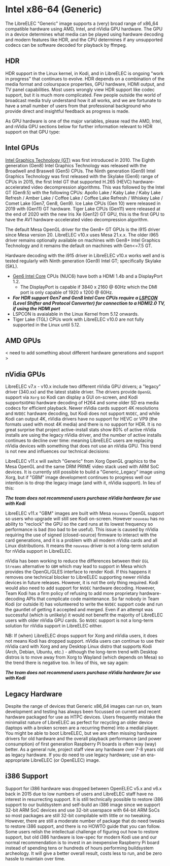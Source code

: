 # Intel x86-64 \(Generic\)

The LibreELEC "Generic" image supports a \(very\) broad range of x86\_64 compatible hardware using AMD, Intel, and nVidia GPU hardware. The GPU in a device determines what media can be played using hardware decoding and modern features like HDR, and the CPU determines if any unsupported codecs can be software decoded for playback by ffmpeg.

## HDR

HDR support in the Linux kernel, in Kodi, and in LibreELEC is ongoing "work in progress" that continues to evolve. HDR depends on a combination of the media format and colourspace properties, GPU hardware, HDMI output, and TV panel capabilities. Most users wrongly view HDR support like codec support, but it is much more complicated. Few people outside the world of broadcast media truly understand how it all works, and we are fortunate to have a small number of users from that professional background who provide direct and insightful feedback as progress is made.

As GPU hardware is one of the major variables, please read the AMD, Intel, and nVidia GPU sections below for further information relevant to HDR support on that GPU type:

## Intel GPUs

[Intel Graphics Technology (GT)][1] was first introduced in 2010. The Eighth generation (Gen8) Intel Graphics Technology was released with the Broadwell and Braswell (Gen5) CPUs. The Ninth generation (Gen9) Intel Graphics Technology was first released with the Skylake (Gen6) range of CPUs in 2015, the first Intel GT that supported H.265 (HEVC) hardware-accelerated video decompression algorithms. This was followed by the Intel GT (Gen9.5) with the following CPUs: Apollo Lake / Kaby Lake / Kaby Lake Refresh / Amber Lake / Coffee Lake / Coffee Lake Refresh / Whiskey Lake / Comet Lake (Gen7, Gen8, Gen9). Ice Lake CPUs (Gen 10) were released in 2019 with (Gen11) GT hardware. Tiger Lake CPUs (Gen11) were released at the end of 2020 with the new Iris Xe (Gen12) GT GPU, this is the first GPU to have the AV1 hardware-accelerated video decompression algorithm.    

The default Mesa OpenGL driver for the Gen8+ GT GPUs is the i915 driver since Mesa version 20. LibreELEC v10.x uses Mesa 21.x.x. The older i965 driver remains optionally available on machines with Gen8+ Intel Graphics Technology and it remains the default on machines with Gen<=7.5 GT.

Hardware decoding with the i915 driver in LibreELEC v10.x works well and is tested regularly with Ninth generation (Gen9) Intel GT; specifically Skylake (SKL). 

- [Gen6 Intel Core][3] CPUs (NUC6) have both a HDMI 1.4b and a DisplayPort 1.2. 
  - The DisplayPort is capable if 3840 x 2160 @ 60Hz which the DMI port is only capable of 1920 x 1200 @ 60Hz.
- _**For HDR support Gen7 and Gen8 Intel Core CPUs require a [LSPCON][2] (Level Shifter and Protocol Converter) for connection to a HDMI2.0 TV, if using the HDMI port**_
- LSPCON is avaialable in the Linux Kernel from 5.12 onwards.
- Tiger Lake (TGL) CPUs work with LibreELEC v10.0 are not fully supported in the Linux until 5.12.

## AMD GPUs

&lt; need to add something about different hardware generations and support &gt;

## nVidia GPUs

LibreELEC v7.x - v10.x include two different nVidia GPU drivers; a "legacy" driver \(340.xx\) and the latest stable driver. The drivers provide `OpenGL` support via `Xorg` so Kodi can display a GUI on-screen, and Kodi supports`VDPAU` hardware decoding of H264 and some older SD era media codecs for efficient playback. Newer nVidia cards support 4K resolutions and `NVDEC` hardware decoding, but Kodi does not support `NVDEC`, and while Kodi can output 4K, nVidia drivers have no support for HEVC or VP9 \(the formats used with most 4K media\) and there is no support for HDR. It is no great surprise that project active-install stats show 80% of active nVidia installs are using the legacy nVidia driver, and the number of active installs continues to decline over time: meaning LibreELEC users are replacing nVidia devices with something that does not use an nVidia GPU. This trend is not new and influences our technical decisions:

LibreELEC v11.x will switch "Generic" from Xorg OpenGL graphics to the Mesa OpenGL and the same DRM PRIME video stack used with ARM SoC devices. It is currently still possible to build a "Generic\_Legacy" image using Xorg, but if "GBM" image development continues to progress well our intention is to drop the legacy image \(and with it, nVidia support\). In lieu of this:

_**The team does not recommend users purchase nVidia hardware for use with Kodi**_

LibreELEC v11.x "GBM" images are built with Mesa `nouveau` OpenGL support so users who upgrade will still see Kodi on-screen. However `nouveau` has no ability to "reclock" the GPU so the card runs at its lowest frequency so performance is bad \(too bad to be useful\). This issue is caused by nVidia requiring the use of signed \(closed-source\) firmware to interact with the card generations, and it is a problem with all modern nVidia cards and all Linux distributions. It means the `nouveau` driver is not a long-term solution for nVidia support in LibreELEC.

nVidia has been working to reduce the differences between their `EGL Streams` alternative to `GBM` which may lead to support in Mesa which provides the OpenGL/GLES interface to render Kodi. If this happens it removes one technical blocker to LibreELEC supporting newer nVidia devices in future releases. However, it is not the only thing required. Kodi would also need to add support for `NVDEC` hardware decoding. However, Team Kodi has a firm policy of refusing to add more proprietary hardware-decoding APIs that complicate code maintenance. So far nobody in Team Kodi \(or outside it\) has volunteered to write the `NVDEC` support code and run the gauntlet of getting it accepted and merged. Even if an attempt was successful \(which is unlikely\) it would not benefit the majority of LibreELEC users with older nVidia GPU cards. So `NVDEC` support is not a long-term solution for nVidia support in LibreELEC either.

NB: If \(when\) LibreELEC drops support for Xorg and nVidia users, it does not means Kodi has dropped support. nVidia users can continue to use their nVidia card with Xorg and any Desktop Linux distro that supports Kodi \(Arch, Debian, Ubuntu, etc.\) - although the long-term trend with Desktop distros is to move away from Xorg to Wayland \(which depends on Mesa\) so the trend there is negative too. In lieu of this, we say again:

_**The team does not recommend users purchase nVidia hardware for use with Kodi**_

## Legacy Hardware

Despite the range of devices that Generic x86\_64 images can run on, team development and testing has always been focussed on current and recent hardware packaged for use as HTPC devices. Users frequently mistake the minimalist nature of LibreELEC as perfect for recycling an older device \(laptops with a broken screen are a recurring theme\) into a medial player. You might be able to boot LibreELEC, but we are often missing hardware drivers for old hardware and the overall playback performance \(and power consumption\) of first generation Raspberry Pi boards is often way \(way\) better. As a general rule, project staff view any hardware over 7-8 years old as legacy hardware. If you do need to use legacy hardware; use an era-appropriate LibreELEC \(or OpenELEC\) image.

## i386 Support

Support for i386 hardware was dropped between OpenELEC v5.x and v6.x back in 2015 due to low numbers of users and LibreELEC staff have no interest in resurrecting support. It is still technically possible to restore i386 support to our buildsystem and self-build an i386 image since we support 32-bit ARM SoC devices and use 32-bit userspace with 64-bit ARM SoCs so most packages are still 32-bit compilable with little or no tweaking. However, there are still a moderate number of package that do need tweaks to restore i386 support, and there is no HOWTO guide that you can follow. Some users relish the intellectual challenge of figuring out how to restore support, but old i386 hardware is low-spec for modern Kodi use and our normal recommendation is to invest in an inexpensive Raspberry Pi board instead of spending tens or hundreds of hours performing buildsystem archeology. It will give a better overall result, costs less to run, and be zero hassle to maintain over time.

[1]: https://en.wikipedia.org/wiki/Intel_Graphics_Technology "Wikipedia: Intel Graphics Technology"
[2]: https://www.intel.com/content/dam/support/us/en/documents/graphics/HDR_Intel_Graphics_TechWhitePaper.pdf "High Dynamic Range (HDR) on Intel Graphics: Technical White Paper"
[3]: https://cdrdv2.intel.com/v1/dl/getContent/332687 "Intel SKL Data Sheet"
